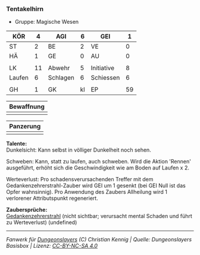 ### Tentakelhirn  
- Gruppe: Magische Wesen  

| KÖR | 4 | AGI | 6 | GEI | 1 |
| --- | --- | --- | --- | --- | --- |
| ST | 2 | BE | 2 | VE | 0 |
| HÄ | 1 | GE | 0 | AU | 0 |
|  |  |  |  |  |  |
| LK | 11 | Abwehr | 5 | Initiative | 8 |
| Laufen | 6 | Schlagen | 6 | Schiessen | 6 |
|  |  |  |  |  |  |
| GH | 1 | GK | kl | EP | 59 |


| Bewaffnung |
| --- |
|  |


| Panzerung |
| --- |
|  |


**Talente:**  
Dunkelsicht: Kann selbst in völliger Dunkelheit noch sehen.

Schweben: Kann, statt zu laufen, auch schweben. Wird die Aktion 'Rennen' ausgeführt, erhöht sich die Geschwindigkeit wie am Boden auf Laufen x 2.

Werteverlust: Pro schadensverursachenden Treffer mit dem Gedankenzehrerstrahl-Zauber wird GEI um 1 gesenkt (bei GEI Null ist das Opfer wahnsinnig). Pro Anwendung des Zaubers Allheilung wird 1 verlorener Attributspunkt regeneriert.


**Zaubersprüche:**  
[Gedankenzehrerstrahl](/fanwerk/zauber/gedankenzehrerstrahl.md) (nicht sichtbar; verursacht mental Schaden und führt zu Werteverlust) (undefined)




___
*Fanwerk für [Dungeonslayers](https://www.dungeonslayers.net/) (C) Christian Kennig | Quelle: Dungeonslayers Basisbox | Lizenz: [CC-BY-NC-SA 4.0](https://creativecommons.org/licenses/by-nc-sa/4.0/deed.de)*